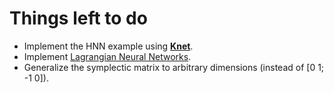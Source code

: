 # Things left to do

- Implement the HNN example using [**Knet**](https://github.com/denizyuret/Knet.jl).
- Implement [Lagrangian Neural Networks](https://arxiv.org/abs/2003.04630).
- Generalize the symplectic matrix to arbitrary dimensions (instead of [0 1; -1 0]).

